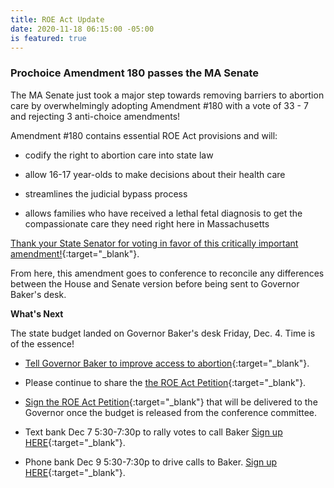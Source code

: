 ```yaml
---
title: ROE Act Update
date: 2020-11-18 06:15:00 -05:00
is featured: true
---
```


### Prochoice Amendment 180 passes the MA Senate

The MA Senate just took a major step towards removing barriers to abortion care by overwhelmingly adopting Amendment #180 with a vote of 33 - 7 and rejecting 3 anti-choice amendments!

Amendment #180 contains essential ROE Act provisions and will:

* codify the right to abortion care into state law

* allow 16-17 year-olds to make decisions about their health care

* streamlines the judicial bypass process

* allows families who have received a lethal fetal diagnosis to get the compassionate care they need right here in Massachusetts

[Thank your State Senator for voting in favor of this critically important amendment!](https://actionnetwork.org/letters/thank-your-senator-for-voting-to-improve-abortion-access?clear_id=true){:target="_blank"}.

From here, this amendment goes to conference to reconcile any differences between the House and Senate version before being sent to Governor Baker's desk.

**What's Next**

The state budget landed on Governor Baker's desk Friday, Dec. 4. Time is of the essence!  

* [Tell Governor Baker to improve access to abortion](https://actionnetwork.org/letters/emailcharliebaker-roeact?clear_id=true){:target="_blank"}.

* Please continue to share the [the ROE Act Petition](https://actionnetwork.org/petitions/we-need-the-roe-act-now){:target="_blank"}. 

* [Sign the ROE Act Petition](https://actionnetwork.org/petitions/we-need-the-roe-act-now){:target="_blank"} that will be delivered to the Governor once the budget is released from the conference committee.

* Text bank Dec 7 5:30-7:30p to rally votes to call Baker [Sign up HERE](https://aclu.zoom.us/meeting/register/tZMlceqrqjkoG9z24R2Ud42c5A9QYX6pW8Nk){:target="_blank"}. 

* Phone bank Dec 9 5:30-7:30p to drive calls to Baker. [Sign up HERE](https://us02web.zoom.us/meeting/register/tZEqfuiqpjkjG9SiM8vl4mWS8YH-pDyDNKps){:target="_blank"}. 